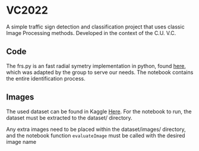 # VC2022

A simple traffic sign detection and classification project that uses classic
Image Processing methods. Developed in the context of the C.U. V.C.

## Code

The frs.py is an fast radial symetry implementation in python, found
[here](https://github.com/ChristianGutowski/frst_python), which was adapted by
the group to serve our needs. The notebook contains the entire identification
process.

## Images

The used dataset can be found in Kaggle
[Here](https://www.kaggle.com/datasets/andrewmvd/road-sign-detection). For the
notebook to run, the dataset must be extracted to the dataset/ directory.

Any extra images need to be placed within the dataset/images/ directory, and the
notebook function `evaluateImage` must be called with the desired image name
